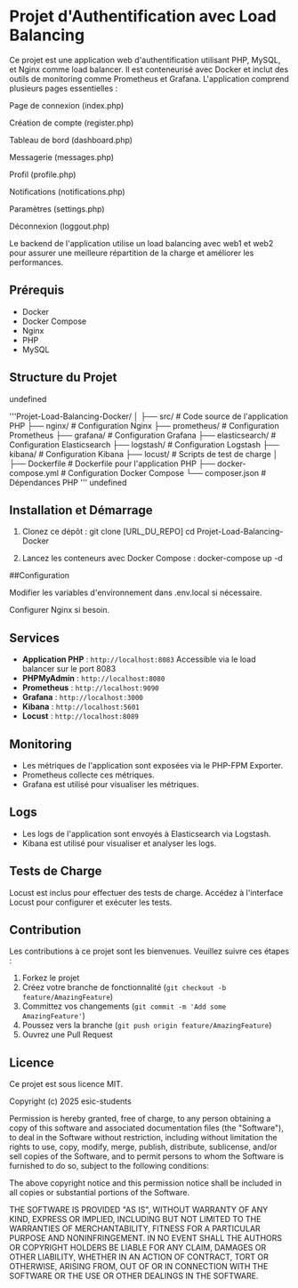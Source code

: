 # Projet d'Authentification avec Load Balancing

Ce projet est une application web d'authentification utilisant PHP, MySQL, et Nginx comme load balancer. Il est conteneurisé avec Docker et inclut des outils de monitoring comme Prometheus et Grafana.
L'application comprend plusieurs pages essentielles :
 
Page de connexion (index.php)
 
Création de compte (register.php)

Tableau de bord (dashboard.php)

Messagerie (messages.php)
 
Profil (profile.php)

Notifications (notifications.php)

Paramètres (settings.php)

Déconnexion (loggout.php)
 
Le backend de l'application utilise un load balancing avec web1 et web2
pour assurer une meilleure répartition de la charge et améliorer les performances.
## Prérequis

- Docker
- Docker Compose
- Nginx
- PHP
- MySQL

## Structure du Projet

undefined

'''Projet-Load-Balancing-Docker/
│
├── src/ # Code source de l'application PHP
├── nginx/ # Configuration Nginx
├── prometheus/ # Configuration Prometheus
├── grafana/ # Configuration Grafana
├── elasticsearch/ # Configuration Elasticsearch
├── logstash/ # Configuration Logstash
├── kibana/ # Configuration Kibana
├── locust/ # Scripts de test de charge
│
├── Dockerfile # Dockerfile pour l'application PHP
├── docker-compose.yml # Configuration Docker Compose
└── composer.json # Dépendances PHP
'''
undefined
## Installation et Démarrage

1. Clonez ce dépôt :
   git clone [URL_DU_REPO]
   cd Projet-Load-Balancing-Docker
   
2. Lancez les conteneurs avec Docker Compose :
   docker-compose up -d

##Configuration
 
Modifier les variables d'environnement dans .env.local si nécessaire.
 
Configurer Nginx si besoin.

## Services

- **Application PHP** : `http://localhost:8083` Accessible via le load balancer sur le port 8083
- **PHPMyAdmin** : `http://localhost:8080`
- **Prometheus** : `http://localhost:9090`
- **Grafana** : `http://localhost:3000`
- **Kibana** : `http://localhost:5601`
- **Locust** : `http://localhost:8089`

## Monitoring

- Les métriques de l'application sont exposées via le PHP-FPM Exporter.
- Prometheus collecte ces métriques.
- Grafana est utilisé pour visualiser les métriques.

## Logs

- Les logs de l'application sont envoyés à Elasticsearch via Logstash.
- Kibana est utilisé pour visualiser et analyser les logs.

## Tests de Charge

Locust est inclus pour effectuer des tests de charge. Accédez à l'interface Locust pour configurer et exécuter les tests.

## Contribution

Les contributions à ce projet sont les bienvenues. Veuillez suivre ces étapes :

1. Forkez le projet
2. Créez votre branche de fonctionnalité (`git checkout -b feature/AmazingFeature`)
3. Committez vos changements (`git commit -m 'Add some AmazingFeature'`)
4. Poussez vers la branche (`git push origin feature/AmazingFeature`)
5. Ouvrez une Pull Request

## Licence

Ce projet est sous licence MIT.
 
Copyright (c) 2025 esic-students

Permission is hereby granted, free of charge, to any person obtaining a copy
of this software and associated documentation files (the "Software"), to deal
in the Software without restriction, including without limitation the rights
to use, copy, modify, merge, publish, distribute, sublicense, and/or sell
copies of the Software, and to permit persons to whom the Software is
furnished to do so, subject to the following conditions:
 
The above copyright notice and this permission notice shall be included in all
copies or substantial portions of the Software.
 
THE SOFTWARE IS PROVIDED "AS IS", WITHOUT WARRANTY OF ANY KIND, EXPRESS OR
IMPLIED, INCLUDING BUT NOT LIMITED TO THE WARRANTIES OF MERCHANTABILITY,
FITNESS FOR A PARTICULAR PURPOSE AND NONINFRINGEMENT. IN NO EVENT SHALL THE
AUTHORS OR COPYRIGHT HOLDERS BE LIABLE FOR ANY CLAIM, DAMAGES OR OTHER
LIABILITY, WHETHER IN AN ACTION OF CONTRACT, TORT OR OTHERWISE, ARISING FROM,
OUT OF OR IN CONNECTION WITH THE SOFTWARE OR THE USE OR OTHER DEALINGS IN THE
SOFTWARE.
 



